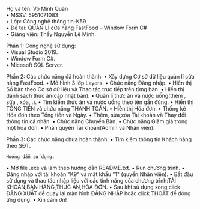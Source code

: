  Họ và tên: Võ Minh Quân    
•	MSSV: 5951071083  
•	Lớp: Công nghệ thông tin-K59  
•	Đề tài: QUẢN LÍ cửa hàng FastFood – Window Form C#  
•	Giảng viên: Thầy Nguyễn Lê Minh.   

Phần 1: Công nghệ sử dụng:  
•	Visual Studio 2019.  
•	Window Form C#.  
•	Micosoft SQL Server.    

Phần 2: Các chức năng đã hoàn thành:
•	Xây dựng Cơ sở dữ liệu quản lí cửa hàng FastFood.
•	Mô hình 3 lớp Layers.
•	Chức năng Đăng nhập.
•	Hiển thị Số bàn theo Cơ sở dữ liệu và Thao tác trực tiếp trên từng bàn.
•	Hiển thị danh sách thức ăn(cập nhật bàn).
•	Quản lí thức ăn và nước uống(thêm , sửa , xóa…).
•	Tìm kiếm thức ăn và nước uống theo tên gần đúng.
•	Hiển thị TỔNG TIỀN và chức năng THANH TOÁN.
•	Hiển thị Hóa đơn.
•	Thống kê Hóa đơn theo Tổng tiền và Ngày.
•	Thêm, sửa,xóa Tài khoản và Thay đổi thông tin cá nhân.
•	Chức năng Chuyển Bàn.
•	Chức năng Giảm giá trong một hóa đơn.
•	Phân quyền Tài khoản(Admin và Nhân viên).

Phần 3: Các chức năng chưa hoàn thành:
•	Tìm kiếm thông tin Khách hàng theo SĐT.

	Hướng dẫn sử dụng:
•	Mở file .exe và làm theo hướng dẫn README.txt.
•	Run chương trình.
•	Đăng nhập với tài khoản "K9" và mật khẩu "1" (quyền:Nhân viên).
•	Bắt đầu sử dụng và thao tác nhập liệu với các tính năng của chương trình:TÀI KHOẢN,BÁN HÀNG,THỨC ĂN,HÓA ĐƠN.
•	Sau khi sử dụng xong,click ĐĂNG XUẤT để quay lại màn hình ĐĂNG NHẬP hoặc click THOÁT để đóng ứng dụng.
•	Xin cám ơn!
